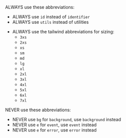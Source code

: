 ALWAYS use these abbreviations:
- ALWAYS use `id` instead of `identifier`
- ALWAYS use `utils` instead of utilities
<!--
The size abbrivations are there to conform with tailwind since AI is highly baised to those name anyways
-->
- ALWAYS use the tailwind abbreviations for sizing:
  - `3xs`
  - `2xs`
  - `xs`
  - `sm`
  - `md`
  - `lg`
  - `xl`
  - `2xl`
  - `3xl`
  - `4xl`
  - `5xl`
  - `6xl`
  - `7xl`

NEVER use these abbreviations:
- NEVER use `bg` for `background`, use `background` instead
- NEVER use `e` for `event`, use `event` instead
- NEVER use `e` for `error`, use `error` instead
